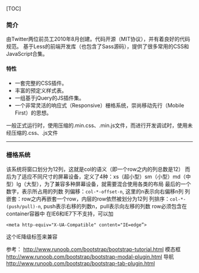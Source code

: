 [TOC]

### 简介
由Twitter两位前员工2010年8月创建。代码开源（MIT协议），并有着良好的代码规范。
基于Less的前端开发库（也包含了Sass源码），提供了很多常用的CSS和JavaScript合集。

#### 特性
+ 一套完整的CSS插件。
+ 丰富的预定义样式表。
+ 一组基于jQuery的JS插件集。
+ 一个非常灵活的响应式（Responsive）栅格系统，崇尚移动先行（Mobile First）的思想。

一般正式运行时，使用压缩的.min.css、.min.js文件，而进行开发调试时，使用未经压缩的.css、.js文件
******

### 栅格系统
该系统将窗口划分为12列，这就是col的语义（即一个row之内的列总数是12）
而后为了适应不同尺寸的屏幕设备，定义了4种：xs（超小型）sm（小型）md（中型）lg（大型），为了兼容多种屏幕设备，就需要混合使用各类的布局
最后的一个数字，表示所占用的列数
列偏移：`col-*-offset-n`, 这里的n表示向右偏移n列
列嵌套：row之内再嵌套一个row，内层的row依然被划分为12列
列排序：`col-*-(push/pull)-n`, push表示右移的列数n，pull表示向左移的列数
row必须包含在container容器中
在IE6和IE7下不支持，可以加
```
<meta http-equiv="X-UA-Compatible" content="IE=edge”>
```
这个IE降级标签来兼容



参考：
<http://www.runoob.com/bootstrap/bootstrap-tutorial.html>
模态框
<http://www.runoob.com/bootstrap/bootstrap-modal-plugin.html>
导航
<http://www.runoob.com/bootstrap/bootstrap-tab-plugin.html>
